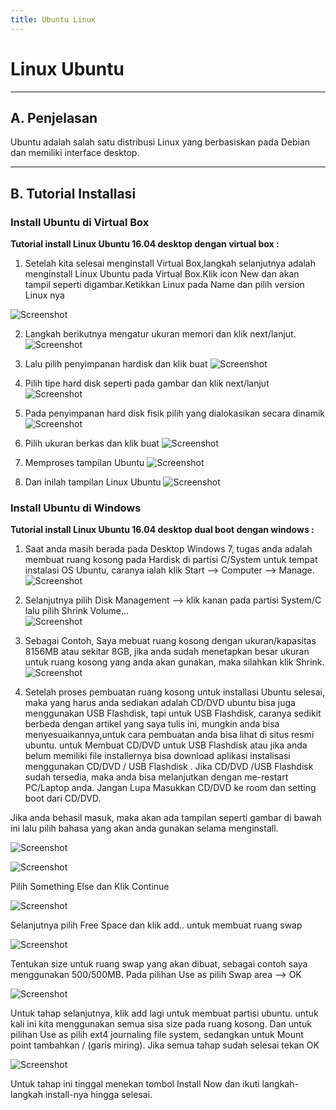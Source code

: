 ```yaml
---
title: Ubuntu Linux
---
```

# **Linux Ubuntu**
***

## **A. Penjelasan**

Ubuntu adalah salah satu distribusi Linux yang berbasiskan pada Debian dan memiliki interface desktop. 
***

## **B. Tutorial Installasi**

### Install Ubuntu di Virtual Box
**Tutorial install Linux Ubuntu 16.04 desktop dengan virtual box :**

1. Setelah kita selesai menginstall Virtual Box,langkah selanjutnya adalah menginstall Linux Ubuntu pada Virtual Box.Klik icon New dan akan tampil seperti digambar.Ketikkan Linux pada Name dan pilih version Linux nya

![Screenshot](img/img_linuxUbuntu.a1.png)

2. Langkah berikutnya mengatur ukuran memori dan klik next/lanjut.
![Screenshot](img/img_linuxUbuntu/a2.png)

3. Lalu pilih penyimpanan hardisk dan klik buat
![Screenshot](img/img_linuxUbuntu/a3.png)

4. Pilih tipe hard disk seperti pada gambar dan klik next/lanjut
![Screenshot](img/img_linuxUbuntu/a4.png)

5. Pada penyimpanan hard disk fisik pilih yang dialokasikan secara dinamik
![Screenshot](img/img_linuxUbuntu/a5.png)

6. Pilih ukuran berkas dan klik buat
![Screenshot](img/img_linuxUbuntu/a6.png)

7. Memproses tampilan Ubuntu
![Screenshot](img/img_linuxUbuntu/a7.png)

8. Dan inilah tampilan Linux Ubuntu
![Screenshot](img/img_linuxUbuntu/a8.png)

### Install Ubuntu di Windows
**Tutorial install Linux Ubuntu 16.04 desktop dual boot dengan windows :**

1. Saat anda masih berada pada Desktop Windows 7, tugas anda adalah membuat ruang kosong pada Hardisk di partisi C/System untuk tempat instalasi OS Ubuntu, caranya ialah klik Start --> Computer --> Manage.                                                   
![Screenshot](img/img_linuxUbuntu/d1.png)

2. Selanjutnya pilih Disk Management --> klik kanan pada partisi System/C lalu pilih Shrink Volume...                                        
![Screenshot](img/img_linuxUbuntu/d2.png)

3. Sebagai Contoh, Saya mebuat ruang kosong dengan ukuran/kapasitas 8156MB atau sekitar 8GB, jika anda sudah menetapkan besar ukuran untuk ruang kosong yang anda akan gunakan, maka silahkan klik Shrink.                                                                                        
![Screenshot](img/img_linuxUbuntu/d3.png)

4. Setelah proses pembuatan ruang kosong untuk installasi Ubuntu selesai, maka yang harus anda sediakan adalah CD/DVD ubuntu bisa juga menggunakan USB Flashdisk, tapi untuk USB Flashdisk, caranya sedikit berbeda dengan artikel yang saya tulis ini, mungkin anda bisa menyesuaikannya,untuk cara pembuatan anda bisa lihat di situs resmi ubuntu. untuk Membuat CD/DVD untuk USB Flashdisk atau jika anda belum memiliki file installernya bisa download aplikasi instalisasi menggunakan CD/DVD / USB Flashdisk . Jika CD/DVD /USB Flashdisk sudah tersedia, maka anda bisa melanjutkan dengan me-restart PC/Laptop anda. Jangan Lupa Masukkan CD/DVD ke room dan setting boot dari CD/DVD.

Jika anda behasil masuk, maka akan ada tampilan seperti gambar di bawah ini lalu pilih bahasa yang akan anda gunakan selama menginstall.       

![Screenshot](img/img_linuxUbuntu/d4.png)

![Screenshot](img/img_linuxUbuntu/d5.png)

Pilih Something Else dan Klik Continue

![Screenshot](img/img_linuxUbuntu/d6.png)

Selanjutnya pilih Free Space dan klik add.. untuk membuat ruang swap

![Screenshot](img/img_linuxUbuntu/d7.png)

Tentukan size untuk ruang swap yang akan dibuat, sebagai contoh saya menggunakan 500/500MB. Pada pilihan Use as pilih Swap area --> OK

![Screenshot](img/img_linuxUbuntu/d8.png)

Untuk tahap selanjutnya, klik add lagi untuk membuat partisi ubuntu. untuk kali ini kita menggunakan semua sisa size pada ruang kosong. Dan untuk pilihan Use as pilih ext4 journaling file system, sedangkan untuk Mount point tambahkan / (garis miring). Jika semua tahap sudah selesai tekan OK

![Screenshot](img/img_linuxUbuntu/d9.png)

Untuk tahap ini tinggal menekan tombol Install Now dan ikuti langkah-langkah install-nya hingga selesai.
